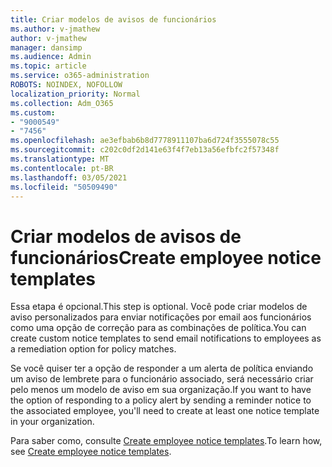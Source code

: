 ```yaml
---
title: Criar modelos de avisos de funcionários
ms.author: v-jmathew
author: v-jmathew
manager: dansimp
ms.audience: Admin
ms.topic: article
ms.service: o365-administration
ROBOTS: NOINDEX, NOFOLLOW
localization_priority: Normal
ms.collection: Adm_O365
ms.custom:
- "9000549"
- "7456"
ms.openlocfilehash: ae3efbab6b8d7778911107ba6d724f3555078c55
ms.sourcegitcommit: c202c0df2d141e63f4f7eb13a56efbfc2f57348f
ms.translationtype: MT
ms.contentlocale: pt-BR
ms.lasthandoff: 03/05/2021
ms.locfileid: "50509490"
---
```

# <a name="create-employee-notice-templates"></a><span data-ttu-id="a0bb0-102">Criar modelos de avisos de funcionários</span><span class="sxs-lookup"><span data-stu-id="a0bb0-102">Create employee notice templates</span></span>

<span data-ttu-id="a0bb0-103">Essa etapa é opcional.</span><span class="sxs-lookup"><span data-stu-id="a0bb0-103">This step is optional.</span></span> <span data-ttu-id="a0bb0-104">Você pode criar modelos de aviso personalizados para enviar notificações por email aos funcionários como uma opção de correção para as combinações de política.</span><span class="sxs-lookup"><span data-stu-id="a0bb0-104">You can create custom notice templates to send email notifications to employees as a remediation option for policy matches.</span></span>

<span data-ttu-id="a0bb0-105">Se você quiser ter a opção de responder a um alerta de política enviando um aviso de lembrete para o funcionário associado, será necessário criar pelo menos um modelo de aviso em sua organização.</span><span class="sxs-lookup"><span data-stu-id="a0bb0-105">If you want to have the option of responding to a policy alert by sending a reminder notice to the associated employee, you'll need to create at least one notice template in your organization.</span></span>

<span data-ttu-id="a0bb0-106">Para saber como, consulte [Create employee notice templates](https://go.microsoft.com/fwlink/?linkid=2129080).</span><span class="sxs-lookup"><span data-stu-id="a0bb0-106">To learn how, see [Create employee notice templates](https://go.microsoft.com/fwlink/?linkid=2129080).</span></span>
